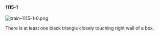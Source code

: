 #### 1115-1
![train-1115-1-0.png](https://github.com/lil-lab/nlvr/raw/master/nlvr/train/images/68/train-1115-1-0.png "train-1115-1-0.png")

There is at least one black triangle closely touching right wall of a box.
